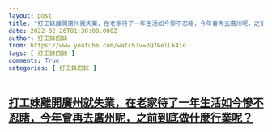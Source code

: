 ```yaml
---
layout: post
title: "打工妹離開廣州就失業，在老家待了一年生活如今慘不忍睹，今年會再去廣州呢，之前到底做什麼行業呢？"
date: 2022-02-26T01:30:00.000Z
author: 打工妹四妹
from: https://www.youtube.com/watch?v=3Q7GelLk4io
tags: [ 打工妹四妹 ]
comments: True
categories: [ 打工妹四妹 ]
---
```

<!--1645839000000-->
[打工妹離開廣州就失業，在老家待了一年生活如今慘不忍睹，今年會再去廣州呢，之前到底做什麼行業呢？](https://www.youtube.com/watch?v=3Q7GelLk4io)
------

<div>

</div>
